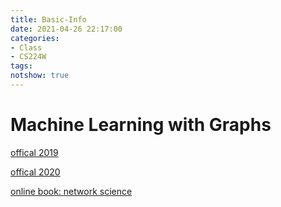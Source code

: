 ```yaml
---
title: Basic-Info
date: 2021-04-26 22:17:00
categories:
- Class
- CS224W
tags:
notshow: true
---
```


# Machine Learning with Graphs

[offical 2019](http://snap.stanford.edu/class/cs224w-2019/)

[offical 2020](http://web.stanford.edu/class/cs224w/)

[online book: network science](http://networksciencebook.com/chapter/1#vulnerability)

